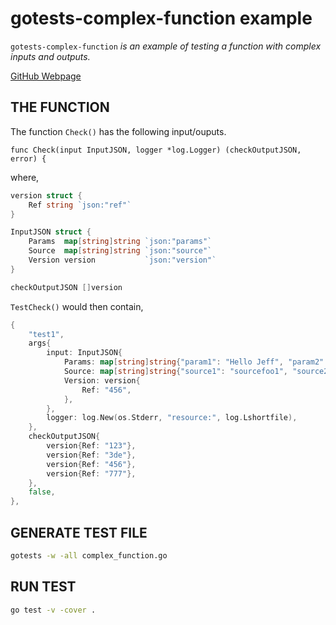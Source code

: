 # gotests-complex-function example

`gotests-complex-function` _is an example of testing a function with
complex inputs and outputs._

[GitHub Webpage](https://jeffdecola.github.io/my-go-examples/)

## THE FUNCTION

The function `Check()` has the following input/ouputs.

`func Check(input InputJSON, logger *log.Logger) (checkOutputJSON, error) {`

where,

```go
version struct {
	Ref string `json:"ref"`
}

InputJSON struct {
	Params  map[string]string `json:"params"`
	Source  map[string]string `json:"source"`
	Version version           `json:"version"`
}

checkOutputJSON []version

```

`TestCheck()` would then contain,

```go
{
	"test1",
	args{
		input: InputJSON{
			Params: map[string]string{"param1": "Hello Jeff", "param2": "How are you?"},
			Source: map[string]string{"source1": "sourcefoo1", "source2": "sourcefoo2"},
			Version: version{
				Ref: "456",
			},
		},
		logger: log.New(os.Stderr, "resource:", log.Lshortfile),
	},
	checkOutputJSON{
		version{Ref: "123"},
		version{Ref: "3de"},
		version{Ref: "456"},
		version{Ref: "777"},
	},
	false,
},
```

## GENERATE TEST FILE

```bash
gotests -w -all complex_function.go
```

## RUN TEST

```bash
go test -v -cover .
```